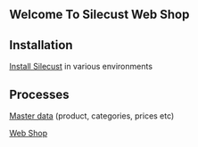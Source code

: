 ## Welcome To Silecust Web Shop
## Installation
 [Install Silecust](installation/installation.md) in various environments 
## Processes

[Master data](processes/master/master.md) (product, categories, prices etc)  

[Web Shop](processes/module/webshop/webshop.md)
 
